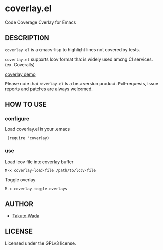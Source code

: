 coverlay.el
================================

Code Coverage Overlay for Emacs


DESCRIPTION
---------------------------------------
`coverlay.el` is a emacs-lisp to highlight lines not covered by tests.

`coverlay.el` supports lcov format that is widely used among CI services. (ex. Coveralls)

[coverlay demo](./img/coverlay_demo.png "coverlay demo")

Please note that `coverlay.el` is a beta version product. Pull-requests, issue reports and patches are always welcomed.


HOW TO USE
---------------------------------------

### configure

Load coverlay.el in your .emacs

     (require 'coverlay)


### use

Load lcov file into coverlay buffer

    M-x coverlay-load-file /path/to/lcov-file

Toggle overlay

    M-x coverlay-toggle-overlays


AUTHOR
---------------------------------------
* [Takuto Wada](http://github.com/twada)


LICENSE
---------------------------------------
Licensed under the GPLv3 license.
